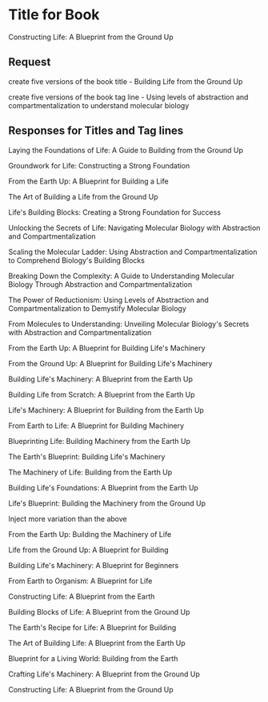 # Title for Book
Constructing Life: A Blueprint from the Ground Up

## Request 

create five versions of the book title - Building Life from the Ground Up

create five versions of the book tag line - Using levels of abstraction and compartmentalization to understand molecular biology

## Responses for Titles and Tag lines

Laying the Foundations of Life: A Guide to Building from the Ground Up

Groundwork for Life: Constructing a Strong Foundation

From the Earth Up: A Blueprint for Building a Life

The Art of Building a Life from the Ground Up

Life's Building Blocks: Creating a Strong Foundation for Success

Unlocking the Secrets of Life: Navigating Molecular Biology with Abstraction and Compartmentalization

Scaling the Molecular Ladder: Using Abstraction and Compartmentalization to Comprehend Biology's Building Blocks

Breaking Down the Complexity: A Guide to Understanding Molecular Biology Through Abstraction and Compartmentalization

The Power of Reductionism: Using Levels of Abstraction and Compartmentalization to Demystify Molecular Biology

From Molecules to Understanding: Unveiling Molecular Biology's Secrets with Abstraction and Compartmentalization

From the Earth Up: A Blueprint for Building Life's Machinery

From the Ground Up: A Blueprint for Building Life's Machinery

Building Life's Machinery: A Blueprint from the Earth Up

Building Life from Scratch: A Blueprint from the Earth Up

Life's Machinery: A Blueprint for Building from the Earth Up

From Earth to Life: A Blueprint for Building Machinery

Blueprinting Life: Building Machinery from the Earth Up

The Earth's Blueprint: Building Life's Machinery

The Machinery of Life: Building from the Earth Up

Building Life's Foundations: A Blueprint from the Earth Up

Life's Blueprint: Building the Machinery from the Ground Up

Inject more variation than the above

From the Earth Up: Building the Machinery of Life

Life from the Ground Up: A Blueprint for Building

Building Life's Machinery: A Blueprint for Beginners

From Earth to Organism: A Blueprint for Life

Constructing Life: A Blueprint from the Earth

Building Blocks of Life: A Blueprint from the Ground Up

The Earth's Recipe for Life: A Blueprint for Building

The Art of Building Life: A Blueprint from the Earth Up

Blueprint for a Living World: Building from the Earth

Crafting Life's Machinery: A Blueprint from the Ground Up

Constructing Life: A Blueprint from the Ground Up

    
